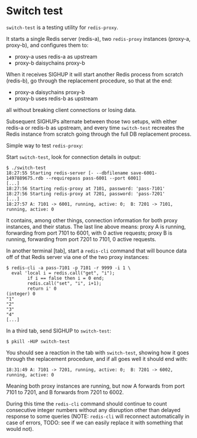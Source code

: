 Switch test
===========

`switch-test` is a testing utility for `redis-proxy`.

It starts a single Redis server (redis-a), two `redis-proxy` instances
(proxy-a, proxy-b), and configures them to:

* proxy-a uses redis-a as upstream
* proxy-b daisychains proxy-b

When it receives SIGHUP it will start another Redis process from
scratch (redis-b), go through the replacement procedure, so that at
the end:

* proxy-a daisychains proxy-b
* proxy-b uses redis-b as upstream

all without breaking client connections or losing data.

Subsequent SIGHUPs alternate between those two setups, with either
redis-a or redis-b as upstream, and every time `switch-test` recreates
the Redis instance from scratch going through the full DB replacement
process.

Simple way to test `redis-proxy`:

Start `switch-test`, look for connection details in output:

    $ ./switch-test
    18:27:55 Starting redis-server [- --dbfilename save-6001-1497889675.rdb --requirepass pass-6001 --port 6001]
    [...]
    18:27:56 Starting redis-proxy at 7101, password: 'pass-7101'
    18:27:56 Starting redis-proxy at 7201, password: 'pass-7201'
    [...]
    18:27:57 A: 7101 -> 6001, running, active: 0;  B: 7201 -> 7101, running, active: 0

It contains, among other things, connection information for both proxy
instances, and their status.  The last line above means: proxy A is
running, forwarding from port 7101 to 6001, with 0 active requests;
proxy B is running, forwarding from port 7201 to 7101, 0 active
requests.

In another terminal [tab], start a `redis-cli` command that will
bounce data off of that Redis server via one of the two proxy
instances:

    $ redis-cli -a pass-7101 -p 7101 -r 9999 -i 1 \
      eval 'local i = redis.call("get", "i");
            if i == false then i = 0 end;
            redis.call("set", "i", i+1);
            return i' 0
    (integer) 0
    "1"
    "2"
    "3"
    "4"
    [...]

In a third tab, send SIGHUP to `switch-test`:

    $ pkill -HUP switch-test

You should see a reaction in the tab with `switch-test`, showing how
it goes through the replacement procedure, and if all goes well it
should end with:

    18:31:49 A: 7101 -> 7201, running, active: 0;  B: 7201 -> 6002, running, active: 0

Meaning both proxy instances are running, but now A forwards from port
7101 to 7201, and B forwards from 7201 to 6002.

During this time the `redis-cli` command should continue to count
consecutive integer numbers without any disruption other than delayed
response to some queries (NOTE: `redis-cli` will reconnect
automatically in case of errors, TODO: see if we can easily replace it
with something that would not).

